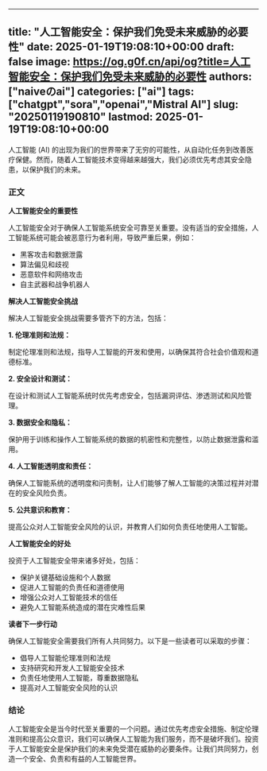 
---
title: "人工智能安全：保护我们免受未来威胁的必要性"
date: 2025-01-19T19:08:10+00:00
draft: false
image: https://og.g0f.cn/api/og?title=人工智能安全：保护我们免受未来威胁的必要性
authors: ["naiveのai"]
categories: ["ai"]
tags: ["chatgpt","sora","openai","Mistral AI"]
slug: "20250119190810"
lastmod: 2025-01-19T19:08:10+00:00
---
人工智能 (AI) 的出现为我们的世界带来了无穷的可能性，从自动化任务到改善医疗保健。然而，随着人工智能技术变得越来越强大，我们必须优先考虑其安全隐患，以保护我们的未来。

### 正文

**人工智能安全的重要性**

人工智能安全对于确保人工智能系统安全可靠至关重要。没有适当的安全措施，人工智能系统可能会被恶意行为者利用，导致严重后果，例如：

- 黑客攻击和数据泄露
- 算法偏见和歧视
- 恶意软件和网络攻击
- 自主武器和战争机器人

**解决人工智能安全挑战**

解决人工智能安全挑战需要多管齐下的方法，包括：

**1. 伦理准则和法规：**

制定伦理准则和法规，指导人工智能的开发和使用，以确保其符合社会价值观和道德标准。

**2. 安全设计和测试：**

在设计和测试人工智能系统时优先考虑安全，包括漏洞评估、渗透测试和风险管理。

**3. 数据安全和隐私：**

保护用于训练和操作人工智能系统的数据的机密性和完整性，以防止数据泄露和滥用。

**4. 人工智能透明度和责任：**

确保人工智能系统的透明度和问责制，让人们能够了解人工智能的决策过程并对潜在的安全风险负责。

**5. 公共意识和教育：**

提高公众对人工智能安全风险的认识，并教育人们如何负责任地使用人工智能。

**人工智能安全的好处**

投资于人工智能安全带来诸多好处，包括：

- 保护关键基础设施和个人数据
- 促进人工智能的负责任和道德使用
- 增强公众对人工智能技术的信任
- 避免人工智能系统造成的潜在灾难性后果

**读者下一步行动**

确保人工智能安全需要我们所有人共同努力。以下是一些读者可以采取的步骤：

- 倡导人工智能伦理准则和法规
- 支持研究和开发人工智能安全技术
- 负责任地使用人工智能，尊重数据隐私
- 提高对人工智能安全风险的认识

### 结论

人工智能安全是当今时代至关重要的一个问题。通过优先考虑安全措施、制定伦理准则和提高公众意识，我们可以确保人工智能为我们服务，而不是破坏我们。投资于人工智能安全是保护我们的未来免受潜在威胁的必要条件。让我们共同努力，创造一个安全、负责和有益的人工智能世界。